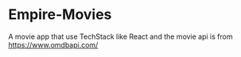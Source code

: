 # Empire-Movies
A movie app that use TechStack like React and the movie api is from https://www.omdbapi.com/
